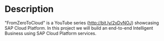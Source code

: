 # Description
"FromZeroToCloud" is a YouTube series (http://bit.ly/2xDvNOJ) showcasing SAP Cloud Platform. In this project we will build an end-to-end Intelligent Business using SAP Cloud Platform services.
